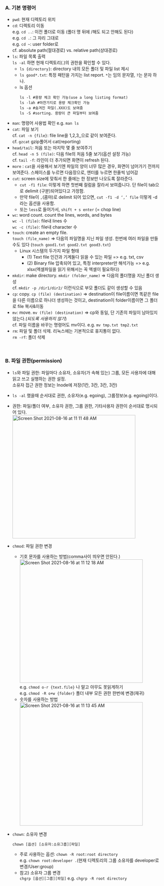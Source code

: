 ### A. 기본 명령어
  * `pwd`: 현재 디렉토리 위치
  * `cd`: 디렉토리 이동 <br> 
     e.g. `cd ..`: 이전 폴더로 이동 (폴더 명 뒤에 /해도 되고 안해도 된다)<br>
     e.g. `cd .`: 그 자리 그대로 <br>
     e.g. `cd ~`: user folder로 <br>
     cf. absolute path(절대경로) vs. relative path(상대경로)
  * `ls`: 파일 목록 출력 <br> `ls -al` 하면 현재 디렉토리(.)의 권한을 확인할 수 있다.
    * `ls {directory}`: directory 내의 모든 폴더 및 파일 list 제시
    * `ls good*.txt`: 특정 패턴을 가지는 list report. `*`는 임의 문자열, `?`는 문자 하나.
    * ls 옵션
      ```
      ls -l #용량 체크 확인 가능(use a long listing format)
      ls -lah #마찬가지로 용량 체크확인 가능
      ls -a #숨겨진 파일(.XXX)도 보여줌
      ls -S #sorting. 용량이 큰 파일부터 보여줌
      ```
  * `man`: 명령어 사용법 확인 e.g. `man ls`
  * `cat`: 파일 보기 <br>
    cf. `cat -n {file}`: file line을 1,2,3,,으로 같이 보여준다. <br>
    cf. `gzcat` gzip풀어서 cat(reporting)
  * `head/tail`: 처음 또는 마지막 몇 줄 보여주기 <br> 
    cf. `head -n 5 (file)`: 다음 file의 처음 5줄 보기(옵션 설정 가능) <br>
    cf. `tail -f`: 라인이 더 추가되면 화면이 refresh 된다. 
  * `more` : `cat`을 사용해서 보기엔 파일의 양이 너무 많은 경우, 화면이 넘어가기 전까지 보여준다. 스페이스를 누르면 다음장으로, 엔터를 누르면 한줄씩 넘어감
  * `cut`: screen size에 맞춰서 한 줄에는 한 정보만 나오도록 잘라준다.
    * `cut -f1 file`: 이렇게 하면 첫번째 컬럼을 잘라서 보여줍니다. 단 file이 tab으로 delimit (구분)되어있다고 가정함.
    * 만약 file이 `,`(콤마)로 delimit 되어 있으면, `cut -f1 -d ‘,’ file` 이렇게 -d 라는 옵션을 사용함.
    * 또는 `less`로 들어가서,  `shift + s enter` (= chop line)
  * `wc`: word count. count the lines, words, and bytes <br>
    `wc -l (file)`: file내 lines 수 <br>
    `wc -c (file)`: file내 character 수
  * `touch`: create an empty file. <br>
    `touch (file_name)` => 다음의 파일명을 지닌 파일 생성. 한번에 여러 파일을 만들수도 있다 (`touch good1.txt good2.txt good3.txt`)
    * Linux 시스템의 두가지 파일 형태
      * (1) Text file 인간과 기계둘다 읽을 수 있는 파일 => e.g. txt, csv
      * (2) Binary file  압축되어 있고, 특정 interpreter만 해석가능 => e.g. xlsx(엑셀파일을 읽기 위해서는 꼭 엑셀이 필요하다)
  * `mkdir`: make directory. `mkdir (folder_name)` => 다음의 폴더명을 지닌 폴더 생성 <br>
     cf. `mkdir -p /dir1/dir2/` 이런식으로 부모 폴더도 같이 생성할 수 있음
  * `cp`: copy. `cp (file) (destination)` => destination이 file이름이면 똑같은 file을 다른 이름으로 하나더 생성하는 것이고, destination이 folder이름이면 그 폴더로 file 복사&이동
  * `mv`: move. `mv (file) (destination)` => cp와 동일, 단 기존의 파일이 남아있지 않는다.(*되도록 사용하지 않기*) <br>
     cf. 파일 이름을 바꾸는 명령어도 mv이다. e.g. `mv tmp.txt tmp2.txt`
  * `rm`: 파일 및 폴더 삭제. 리눅스에는 기본적으로 휴지통이 없다. <br>
    `rm -rf`: 폴더 삭제 

<br>

### B. 파일 권한(permission)
  * `ls`와 파일 권한: 파일마다 소유자, 소유자(가 속해 있는) 그룹, 모든 사용자에 대해 읽고 쓰고 실행하는 권한 설정. <br> 소유자 접근 권한 정보는 Inode에 저장(1칸, 3칸, 3칸, 3칸)
  * `ls -al` 했을때 순서대로 권한, 소유자(e.g. egoing), 그룹정보(e.g. egoing)이다.
  * 권한: 파일/폴더 여부, 소유자 권한, 그룹 권한, 기타사용자 권한이 순서대로 명시되어 있다. <br>
    <img width="400" alt="Screen Shot 2021-08-16 at 11 11 48 AM" src="https://user-images.githubusercontent.com/43725183/129502379-ca8d0cbc-8e6e-49c5-af9d-f7c84e1fbf6f.png">

  * `chmod`: 파일 권한 변경
    * 기호 문자를 사용하는 방법(comma사이 띄우면 안된다.) <br>
      <img width="400" alt="Screen Shot 2021-08-16 at 11 12 18 AM" src="https://user-images.githubusercontent.com/43725183/129502417-b701a66f-67d3-4dd8-ad7c-d6aa1975a62b.png"><br>
      e.g. `chmod o-r {text.file}` 나 말고 아무도 못읽게하기 <br>
      e.g. `chmod -R o+w {folder}` 폴더 내부 모든 권한 한번에 변경(재귀)
    * 숫자를 사용하는 방법 <br>
      <img width="400" alt="Screen Shot 2021-08-16 at 11 13 45 AM" src="https://user-images.githubusercontent.com/43725183/129502523-d52d82c3-fe4b-4c6b-ab6a-2c19adc018de.png">

  * `chown`: 소유자 변경
    ```
    chown [옵션] [소유자:소유그룹][파일]
    ```
    * 주로 사용하는 옵션: `chown -R root:root directory` <br>
      e.g. `chown root:developer .`(현재 디렉토리의 그룹 소유자를 developer로 변경/User:group)
    * 참고) 소유자 그룹 변경 <br>
      `chgrp [옵션][그룹][파일]` e.g. `chgrp -R root directory`


